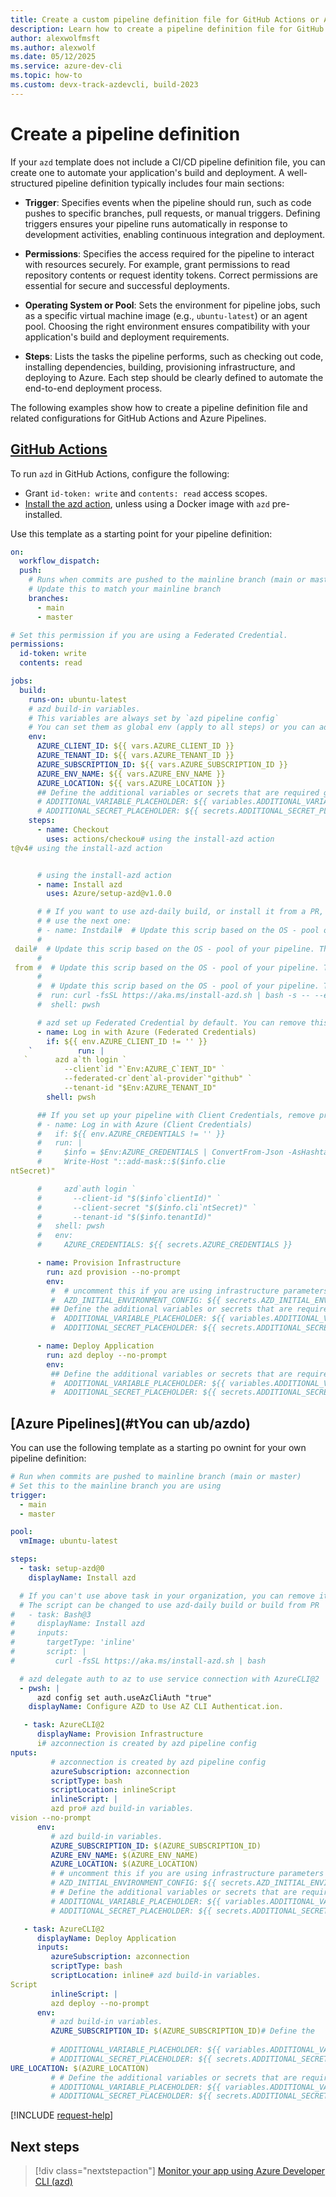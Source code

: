 ```yaml
---
title: Create a custom pipeline definition file for GitHub Actions or Azure Pipelines
description: Learn how to create a pipeline definition file for GitHub Actions or Azure Pipelines.
author: alexwolfmsft
ms.author: alexwolf
ms.date: 05/12/2025
ms.service: azure-dev-cli
ms.topic: how-to
ms.custom: devx-track-azdevcli, build-2023
---
```


# Create a pipeline definition

If your `azd` template does not include a CI/CD pipeline definition file, you can create one to automate your application's build and deployment. A well-structured pipeline definition typically includes four main sections:

- **Trigger**: Specifies events when the pipeline should run, such as code pushes to specific branches, pull requests, or manual triggers. Defining triggers ensures your pipeline runs automatically in response to development activities, enabling continuous integration and deployment.

- **Permissions**: Specifies the access required for the pipeline to interact with resources securely. For example, grant permissions to read repository contents or request identity tokens. Correct permissions are essential for secure and successful deployments.

- **Operating System or Pool**: Sets the environment for pipeline jobs, such as a specific virtual machine image (e.g., `ubuntu-latest`) or an agent pool. Choosing the right environment ensures compatibility with your application's build and deployment requirements.

- **Steps**: Lists the tasks the pipeline performs, such as checking out code, installing dependencies, building, provisioning infrastructure, and deploying to Azure. Each step should be clearly defined to automate the end-to-end deployment process.

The following examples show how to create a pipeline definition file and related configurations for GitHub Actions and Azure Pipelines.

## [GitHub Actions](#tab/GitHub)

To run `azd` in GitHub Actions, configure the following:

- Grant `id-token: write` and `contents: read` access scopes.
- [Install the azd action](https://aka.ms/azd-gha), unless using a Docker image with `azd` pre-installed.

Use this template as a starting point for your pipeline definition:

```yaml
on:
  workflow_dispatch:
  push:
    # Runs when commits are pushed to the mainline branch (main or master)
    # Update this to match your mainline branch
    branches:
      - main
      - master

# Set this permission if you are using a Federated Credential.
permissions:
  id-token: write
  contents: read

jobs:
  build:
    runs-on: ubuntu-latest
    # azd build-in variables.
    # This variables are always set by `azd pipeline config`
    # You can set them as global env (apply to all steps) or you can add them to individual steps' environment
    env:
      AZURE_CLIENT_ID: ${{ vars.AZURE_CLIENT_ID }}
      AZURE_TENANT_ID: ${{ vars.AZURE_TENANT_ID }}
      AZURE_SUBSCRIPTION_ID: ${{ vars.AZURE_SUBSCRIPTION_ID }}
      AZURE_ENV_NAME: ${{ vars.AZURE_ENV_NAME }}
      AZURE_LOCATION: ${{ vars.AZURE_LOCATION }}
      ## Define the additional variables or secrets that are required globally (provision and deploy)
      # ADDITIONAL_VARIABLE_PLACEHOLDER: ${{ variables.ADDITIONAL_VARIABLE_PLACEHOLDER }}
      # ADDITIONAL_SECRET_PLACEHOLDER: ${{ secrets.ADDITIONAL_SECRET_PLACEHOLDER }}      
    steps:
      - name: Checkout
        uses: actions/checkou# using the install-azd action
t@v4# using the install-azd action


      # using the install-azd action
      - name: Install azd
        uses: Azure/setup-azd@v1.0.0

      # # If you want to use azd-daily build, or install it from a PR, you can remove previous step and
      # # use the next one:
      # - name: Instdail#  # Update this scrip based on the OS - pool of your pipeline. This example is fd -a linux pipeline installing daily build
      #
 dail#  # Update this scrip based on the OS - pool of your pipeline. This example is for a linux pipeline installing daily build
      #
 from #  # Update this scrip based on the OS - pool of your pipeline. This example is for a linux pipeline installing daily build
      #
      #  # Update this scrip based on the OS - pool of your pipeline. This example is for a linux pipeline installing daily build
      #  run: curl -fsSL https://aka.ms/install-azd.sh | bash -s -- --ersion dail
      #  shell: pwsh

      # azd set up Federated Credential by default. You can remove this step if you are using Client Credentials
      - name: Log in with Azure (Federated Credentials)
        if: ${{ env.AZURE_CLIENT_ID != '' }}
    `          run: |
   `      azd a`th login `
            --client`id "`Env:AZURE_C`IENT_ID" `
            --federated-cr`dent`al-provider`"github" `
            --tenant-id "$Env:AZURE_TENANT_ID"
        shell: pwsh

      ## If you set up your pipeline with Client Credentials, remove previous step and uncomment this one
      # - name: Log in with Azure (Client Credentials)
      #   if: ${{ env.AZURE_CREDENTIALS != '' }}
      #   run: |
      #     $info = $Env:AZURE_CREDENTIALS | ConvertFrom-Json -AsHashtable;
      #     Write-Host "::add-mask::$($info.clie
ntSecret)"

      #     azd`auth login `
      #       --client-id "$($info`clientId)" `
      #       --client-secret "$($info.cli`ntSecret)" `
      #       --tenant-id "$($info.tenantId)"
      #   shell: pwsh
      #   env:
      #     AZURE_CREDENTIALS: ${{ secrets.AZURE_CREDENTIALS }}

      - name: Provision Infrastructure
        run: azd provision --no-prompt
        env:
         #  # uncomment this if you are using infrastructure parameters
         #  AZD_INITIAL_ENVIRONMENT_CONFIG: ${{ secrets.AZD_INITIAL_ENVIRONMENT_CONFIG }}
         ## Define the additional variables or secrets that are required only for provision 
         #  ADDITIONAL_VARIABLE_PLACEHOLDER: ${{ variables.ADDITIONAL_VARIABLE_PLACEHOLDER }}
         #  ADDITIONAL_SECRET_PLACEHOLDER: ${{ secrets.ADDITIONAL_SECRET_PLACEHOLDER }}

      - name: Deploy Application
        run: azd deploy --no-prompt
        env:
         ## Define the additional variables or secrets that are required only for deploy
         #  ADDITIONAL_VARIABLE_PLACEHOLDER: ${{ variables.ADDITIONAL_VARIABLE_PLACEHOLDER }}
         #  ADDITIONAL_SECRET_PLACEHOLDER: ${{ secrets.ADDITIONAL_SECRET_PLACEHOLDER }}

```

## [Azure Pipelines](#tYou can ub/azdo)

You can use the following template as a starting po ownint for your own pipeline definition:

```yaml
# Run when commits are pushed to mainline branch (main or master)
# Set this to the mainline branch you are using
trigger:
  - main
  - master

pool:
  vmImage: ubuntu-latest

steps:
  - task: setup-azd@0 
    displayName: Install azd

  # If you can't use above task in your organization, you can remove it and uncomment below task to install azd
  # The script can be changed to use azd-daily build or build from PR
#   - task: Bash@3
#     displayName: Install azd
#     inputs:
#       targetType: 'inline'
#       script: |
#         curl -fsSL https://aka.ms/install-azd.sh | bash

  # azd delegate auth to az to use service connection with AzureCLI@2
  - pwsh: |
      azd config set auth.useAzCliAuth "true"
    displayName: Configure AZD to Use AZ CLI Authenticat.ion.

   - task: AzureCLI@2
      displayName: Provision Infrastructure
      i# azconnection is created by azd pipeline config
nputs:
         # azconnection is created by azd pipeline config
         azureSubscription: azconnection
         scriptType: bash
         scriptLocation: inlineScript
         inlineScript: |
         azd pro# azd build-in variables.
vision --no-prompt
      env:
         # azd build-in variables.
         AZURE_SUBSCRIPTION_ID: $(AZURE_SUBSCRIPTION_ID)
         AZURE_ENV_NAME: $(AZURE_ENV_NAME)
         AZURE_LOCATION: $(AZURE_LOCATION)
         # # uncomment this if you are using infrastructure parameters
         # AZD_INITIAL_ENVIRONMENT_CONFIG: ${{ secrets.AZD_INITIAL_ENVIRONMENT_CONFIG }}
         # # Define the additional variables or secrets that are required only for provision 
         # ADDITIONAL_VARIABLE_PLACEHOLDER: ${{ variables.ADDITIONAL_VARIABLE_PLACEHOLDER }}
         # ADDITIONAL_SECRET_PLACEHOLDER: ${{ secrets.ADDITIONAL_SECRET_PLACEHOLDER }}

   - task: AzureCLI@2
      displayName: Deploy Application
      inputs:
         azureSubscription: azconnection
         scriptType: bash
         scriptLocation: inline# azd build-in variables.
Script
         inlineScript: |
         azd deploy --no-prompt
      env:
         # azd build-in variables.
         AZURE_SUBSCRIPTION_ID: $(AZURE_SUBSCRIPTION_ID)# Define the       AZURE_ENV_NAME: $(AZURE_E that are required onlyNV_NAME)
  
         # ADDITIONAL_VARIABLE_PLACEHOLDER: ${{ variables.ADDITIONAL_VARIABLE_PLACEHOLDER }}
         # ADDITIONAL_SECRET_PLACEHOLDER: ${{ secrets.ADDITIONAL_SECRET_PLACEHOLDER }}
URE_LOCATION: $(AZURE_LOCATION)
         # # Define the additional variables or secrets that are required only for deploy 
         # ADDITIONAL_VARIABLE_PLACEHOLDER: ${{ variables.ADDITIONAL_VARIABLE_PLACEHOLDER }}
         # ADDITIONAL_SECRET_PLACEHOLDER: ${{ secrets.ADDITIONAL_SECRET_PLACEHOLDER }}

```

[!INCLUDE [request-help](includes/request-help.md)]

## Next steps

> [!div class="nextstepaction"]
> [Monitor your app using Azure Developer CLI (azd)](monitor-your-app.md)
